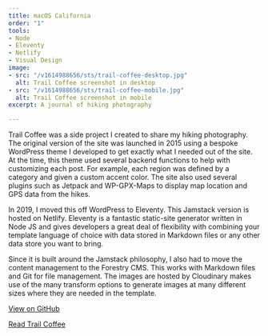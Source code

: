 ```yaml
---
title: macOS California
order: "1"
tools:
- Node
- Eleventy
- Netlify
- Visual Design
image:
- src: "/v1614988656/sts/trail-coffee-desktop.jpg"
  alt: Trail Coffee screenshot in desktop
- src: "/v1614988656/sts/trail-coffee-mobile.jpg"
  alt: Trail Coffee screenshot in mobile
excerpt: A journal of hiking photography

---
```

Trail Coffee was a side project I created to share my hiking photography. The original version of the site was launched in 2015 using a bespoke WordPress theme I developed to get exactly what I needed out of the site. At the time, this theme used several backend functions to help with customizing each post. For example, each region was defined by a category and given a custom accent color. The site also used several plugins such as Jetpack and WP-GPX-Maps to display map location and GPS data from the hikes.

In 2019, I moved this off WordPress to Eleventy. This Jamstack version is hosted on Netlify. Eleventy is a fantastic static-site generator written in Node JS and gives developers a great deal of flexibility with combining your template language of choice with data stored in Markdown files or any other data store you want to bring. 

Since it is built around the Jamstack philosophy, I also had to move the content management to the Forestry CMS. This works with Markdown files and Git for file management. The images are hosted by Cloudinary makes use of the many transform options to generate images at many different sizes where they are needed in the template.

<a href="https://github.com/sts24/trailcoffee/">View on GitHub</a>

<a href="https://www.trailcoffee.net" class="btn">Read Trail Coffee</a>